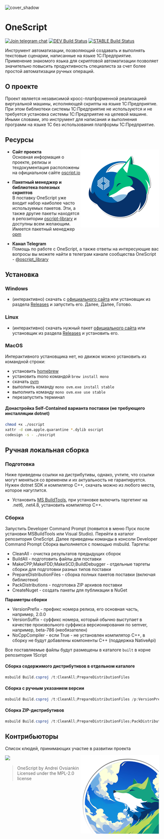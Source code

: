 ![cover_shadow](https://github.com/user-attachments/assets/f98102f5-4d6c-4825-8389-edf6a84df4ba)


# OneScript 

[![Join telegram chat](https://img.shields.io/badge/chat-telegram-blue?style=flat-square&logo=telegram)](https://t.me/oscript_library) [![DEV Build Status](https://build.oscript.io/buildStatus/icon?job=1Script%2Fdevelop&style=flat-square&subject=dev)](https://build.oscript.io/job/1Script/job/develop/) [![STABLE Build Status](https://build.oscript.io/buildStatus/icon?job=1Script%2Fmaster&style=flat-square&subject=stable)](https://build.oscript.io/job/1Script/job/master/)

Инструмент автоматизации, позволяющий создавать и выполнять текстовые сценарии, написанные на языке 1С:Предприятие. Применение знакомого языка для скриптовой автоматизации позволяет значительно повысить продуктивность специалиста за счет более простой автоматизации ручных операций.

## О проекте

Проект является независимой кросс-платформенной реализацией виртуальной машины, исполняющей скрипты на языке 1С:Предприятие. При этом библиотеки системы 1С:Предприятие не используются и не требуется установка системы 1С:Предприятие на целевой машине.
Иными словами, это инструмент для написания и выполнения программ на языке 1С без использования платформы 1С:Предприятие.

## Ресурсы ##

<img src="https://github.com/Bayselonarrend/OneScript/blob/develop/.github/pic2.png?raw=true" align=right width=256>

+ **Сайт проекта** <br>
Основная информация о проекте, релизы и техдокументация расположены на официальном сайте [oscript.io](https://oscript.io)

+ **Пакетный менеджер и библиотека полезных скриптов** <br>
В поставку OneScript уже входит набор наиболее часто используемых пакетов. Эти, а также другие пакеты находятся в репозитории [oscript-library](https://github.com/oscript-library) и доступны всем желающим. Имеется пакетный менеджер [opm](https://github.com/oscript-library/opm)

+ **Канал Telegram** <br>
Помощь по работе с OneScript, а также ответы на интересующие вас вопросы вы можете найти в телеграм канале сообщества OneScript - [@oscript_library](https://t.me/oscript_library)

## Установка ##

### Windows ###

- (интерактивно) скачать c [официального сайта](https://oscript.io) или установщик из раздела [Releases](https://github.com/EvilBeaver/OneScript/releases) и запустить его. Далее, Далее, Готово.

### Linux ###

- (интерактивно) скачать нужный пакет [официального сайта](https://oscript.io) или установщик из раздела [Releases](https://github.com/EvilBeaver/OneScript/releases) и установить его.

### MacOS ###

Интерактивного установщика нет, но движок можно установить из командной строки:

- установить [homebrew](https://brew.sh/index_ru)
- установить mono командой `brew install mono`
- скачать [ovm](https://github.com/oscript-library/ovm/releases)
- выполнить команду `mono ovm.exe install stable`
- выполнить команду `mono ovm.exe use stable`
- перезапустить терминал

#### Донастройка Self-Contained варианта поставки (не требующего инсталляции dotnet)

```bash
chmod +x ./oscript
xattr -d com.apple.quarantine *.dylib oscript
codesign -s - ./oscript
```


## Ручная локальная сборка

### Подготовка

Ниже приведены ссылки на дистрибутивы, однако, учтите, что ссылки могут меняться со временем и их актуальность не гарантируется. Нужен dotnet SDK и компилятор C++, скачать можно из любого места, которое нагуглится.

* Установить [MS BuildTools](https://visualstudio.microsoft.com/ru/thank-you-downloading-visual-studio/?sku=buildtools&rel=16), при установке включить таргетинг на .net6, .net4.8, установить компилятор C++.

### Сборка

Запустить Developer Command Prompt (появится в меню Пуск после установки MSBuildTools или Visual Studio). Перейти в каталог репозитория OneScript. Далее приведены команды в консоли Developer Command Prompt
Сборка выполняется с помощью msbuild. Таргеты:

* CleanAll - очистка результатов предыдущих сборок
* BuildAll - подготовить файлы для поставки
* MakeCPP;MakeFDD;MakeSCD;BuildDebugger - отдельные таргеты сборки для подготовки разных типов поставки
* PrepareDistributionFiles - сборка полных пакетов поставки (включая библиотеки)
* PackDistributions - подготовка ZIP архивов поставки
* CreateNuget - создать пакеты для публикации в NuGet

**Параметры сборки**

* VersionPrefix - префикс номера релиза, его основная часть, например, 2.0.0
* VersionSuffix - суффикс номера, который обычно выступает в качестве произвольного суффикса версионирования по semver, например, beta-786 (необязателен)
* NoCppCompiler - если True - не установлен компилятор C++, в сборку не будут добавлены компоненты C++ (поддержка NativeApi)

Все поставляемые файлы будут размещены в каталоге `built` в корне репозитория 1Script

#### Сборка содержимого дистрибутивов в отдельном каталоге

```powershell
msbuild Build.csproj /t:CleanAll;PrepareDistributionFiles
```

#### Сборка с ручным указанием версии

```powershell
msbuild Build.csproj /t:CleanAll;PrepareDistributionFiles /p:VersionPrefix=2.0.0
```

#### Сборка ZIP-дистрибутивов

```powershell
msbuild Build.csproj /t:CleanAll;PrepareDistributionFiles;PackDistributions /p:VersionPrefix=2.0.0 /p:VersionSuffix=preview223
```

## Контрибьюторы
Список клюдей, принимающих участие в развитии проекта

<a href="https://github.com/EvilBeaver/OneScript/graphs/contributors">
  <img src="https://contrib.rocks/image?repo=EvilBeaver/OneScript" align=left/>
</a>

<img src="https://github.com/Bayselonarrend/OneScript/blob/develop/.github/pic3.png?raw=true" align=right width=256>

> OneScript by Andrei Ovsiankin <br>
> Licensed under the MPL-2.0 license
